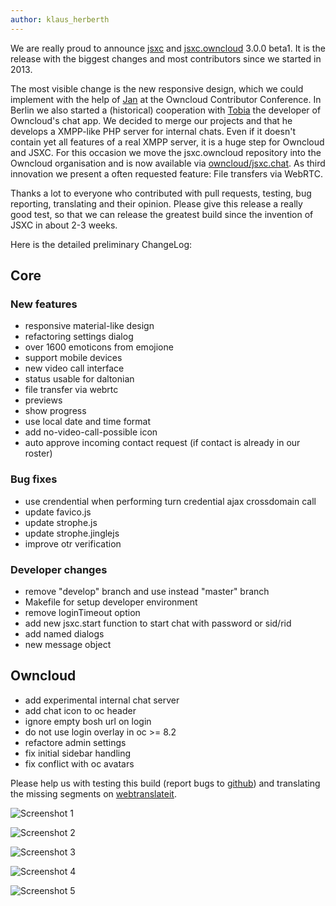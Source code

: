 ```yaml
---
author: klaus_herberth
---
```


We are really proud to announce [jsxc](https://github.com/jsxc/jsxc/releases/tag/v3.0.0-beta1) and [jsxc.owncloud](https://github.com/owncloud/jsxc.chat/releases/tag/v3.0.0-beta1) 3.0.0 beta1. It is the release with the biggest changes 
and most contributors since we started in 2013.

The most visible change is the new responsive design, which we could implement with the help of [Jan](https://github.com/jancborchardt) at the Owncloud Contributor Conference. In Berlin we also started a (historical) cooperation with [Tobia](https://github.com/LEDfan) the developer of Owncloud's chat app. We decided to merge our projects and that he develops a XMPP-like PHP server for internal chats. Even if it doesn't contain yet all features of a real XMPP server, it is a huge step for Owncloud and JSXC. For this occasion we move the jsxc.owncloud repository into the Owncloud organisation and is now available via [owncloud/jsxc.chat](https://github.com/owncloud/jsxc.chat/). As third innovation we present a often requested feature: File transfers via WebRTC.

Thanks a lot to everyone who contributed with pull requests, testing, bug reporting, translating and their opinion. Please give this release a really good test, so that we can release the greatest build since the invention of JSXC in about 2-3 weeks.

Here is the detailed preliminary ChangeLog:

## Core

### New features
- responsive material-like design
 - refactoring settings dialog
 - over 1600 emoticons from emojione
 - support mobile devices
 - new video call interface
 - status usable for daltonian
- file transfer via webrtc
 - previews
 - show progress
- use local date and time format
- add no-video-call-possible icon
- auto approve incoming contact request (if contact is already in our roster)

### Bug fixes
- use crendential when performing turn credential ajax crossdomain call
- update favico.js
- update strophe.js
- update strophe.jinglejs
- improve otr verification

### Developer changes
- remove "develop" branch and use instead "master" branch
- Makefile for setup developer environment
- remove loginTimeout option
- add new jsxc.start function to start chat with password or sid/rid
- add named dialogs
- new message object

## Owncloud
- add experimental internal chat server
- add chat icon to oc header
- ignore empty bosh url on login
- do not use login overlay in oc >= 8.2
- refactore admin settings
- fix initial sidebar handling
- fix conflict with oc avatars

Please help us with testing this build (report bugs to [github](https://github.com/jsxc/jsxc/issues)) and translating the missing segments on [webtranslateit](https://webtranslateit.com/en/projects/10365-JSXC/project_locales).

![Screenshot 1]({{site.url}}/assets/v3.0.0-screenshot.png)

![Screenshot 2]({{site.url}}/assets/v3.0.0-screenshot-admin-settings.png)

![Screenshot 3]({{site.url}}/assets/v3.0.0-screenshot-mobile-roster.png)

![Screenshot 4]({{site.url}}/assets/v3.0.0-screenshot-mobile-window.png)

![Screenshot 5]({{site.url}}/assets/v3.0.0-screenshot-mobile-video.png)
